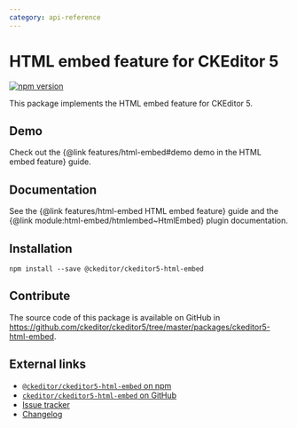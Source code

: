 ```yaml
---
category: api-reference
---
```


# HTML embed feature for CKEditor 5

[![npm version](https://badge.fury.io/js/%40ckeditor%2Fckeditor5-html-embed.svg)](https://www.npmjs.com/package/@ckeditor/ckeditor5-html-embed)

This package implements the HTML embed feature for CKEditor 5.

## Demo

Check out the {@link features/html-embed#demo demo in the HTML embed feature} guide.

## Documentation

See the {@link features/html-embed HTML embed feature} guide and the {@link module:html-embed/htmlembed~HtmlEmbed} plugin documentation.

## Installation

```plaintext
npm install --save @ckeditor/ckeditor5-html-embed
```

## Contribute

The source code of this package is available on GitHub in https://github.com/ckeditor/ckeditor5/tree/master/packages/ckeditor5-html-embed.

## External links

* [`@ckeditor/ckeditor5-html-embed` on npm](https://www.npmjs.com/package/@ckeditor/ckeditor5-html-embed)
* [`ckeditor/ckeditor5-html-embed` on GitHub](https://github.com/ckeditor/ckeditor5/tree/master/packages/ckeditor5-html-embed)
* [Issue tracker](https://github.com/ckeditor/ckeditor5/issues)
* [Changelog](https://github.com/ckeditor/ckeditor5/blob/master/CHANGELOG.md)
